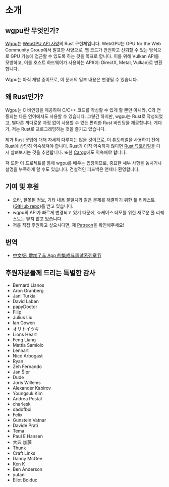 # 소개

## wgpu란 무엇인가?

[Wgpu](https://github.com/gfx-rs/wgpu)는 [WebGPU API 사양](https://gpuweb.github.io/gpuweb/)의 Rust 구현체입니다. WebGPU는 GPU for the Web Community Group에서 발표한 사양으로, 웹 코드가 안전하고 신뢰할 수 있는 방식으로 GPU 기능에 접근할 수 있도록 하는 것을 목표로 합니다. 이를 위해 Vulkan API를 모방하고, 이를 호스트 하드웨어가 사용하는 API(예: DirectX, Metal, Vulkan)로 변환합니다.

Wgpu는 아직 개발 중이므로, 이 문서의 일부 내용은 변경될 수 있습니다.

## 왜 Rust인가?

Wgpu는 C 바인딩을 제공하여 C/C++ 코드를 작성할 수 있게 할 뿐만 아니라, C와 연동되는 다른 언어에서도 사용할 수 있습니다. 그렇긴 하지만, wgpu는 Rust로 작성되었고, 별다른 까다로운 과정 없이 사용할 수 있는 편리한 Rust 바인딩을 제공합니다. 게다가, 저는 Rust로 프로그래밍하는 것을 즐기고 있습니다.

제가 Rust 문법에 대해 자세히 다루지는 않을 것이므로, 이 튜토리얼을 사용하기 전에 Rust에 상당히 익숙해져야 합니다. Rust가 아직 익숙하지 않다면 [Rust 튜토리얼](https://www.rust-lang.org/learn)을 다시 살펴보시는 것을 추천합니다. 또한 [Cargo](https://doc.rust-lang.org/cargo/)에도 익숙해야 합니다.

저 또한 이 프로젝트를 통해 wgpu를 배우는 입장이므로, 중요한 세부 사항을 놓치거나 설명을 부족하게 할 수도 있습니다. 건설적인 피드백은 언제나 환영합니다.

## 기여 및 후원

*   오타, 잘못된 정보, 기타 내용 불일치와 같은 문제를 해결하기 위한 풀 리퀘스트([GitHub repo](https://github.com/sotrh/learn-wgpu))를 받고 있습니다.
*   wgpu의 API가 빠르게 변경되고 있기 때문에, 쇼케이스 데모를 위한 새로운 풀 리퀘스트는 받지 않고 있습니다.
*   저를 직접 후원하고 싶으시다면, 제 [Patreon](https://www.patreon.com/sotrh)을 확인해주세요!

## 번역

*   [中文版: 增加了与 App 的集成与调试系列章节](https://jinleili.github.io/learn-wgpu-zh/)

## 후원자분들께 드리는 특별한 감사

*   Bernard Llanos
*   Aron Granberg
*   Jani Turkia
*   David Laban
*   papyDoctor
*   Filip
*   Julius Liu
*   Ian Gowen
*   オリトイツキ
*   Lions Heart
*   Feng Liang
*   Mattia Samiolo
*   Lennart
*   Nico Arbogast
*   Ryan
*   Zeh Fernando
*   Jan Šipr
*   Dude
*   Joris Willems
*   Alexander Kabirov
*   Youngsuk Kim
*   Andrea Postal
*   charlesk
*   dadofboi
*   Felix
*   Gunstein Vatnar
*   Davide Prati
*   Tema
*   Paul E Hansen
*   大典 加藤
*   Thunk
*   Craft Links
*   Danny McGee
*   Ken K
*   Ben Anderson
*   yutani
*   Eliot Bolduc
